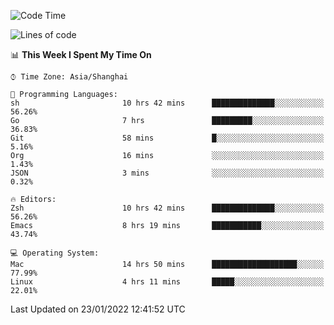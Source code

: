 <!--START_SECTION:waka-->
![Code Time](http://img.shields.io/badge/Code%20Time-583%20hrs%2016%20mins-blue)

![Lines of code](https://img.shields.io/badge/From%20Hello%20World%20I%27ve%20Written-22%20Thousand%20lines%20of%20code-blue)

📊 **This Week I Spent My Time On** 

```text
⌚︎ Time Zone: Asia/Shanghai

💬 Programming Languages: 
sh                       10 hrs 42 mins      ██████████████░░░░░░░░░░░   56.26% 
Go                       7 hrs               █████████░░░░░░░░░░░░░░░░   36.83% 
Git                      58 mins             █░░░░░░░░░░░░░░░░░░░░░░░░   5.16% 
Org                      16 mins             ░░░░░░░░░░░░░░░░░░░░░░░░░   1.43% 
JSON                     3 mins              ░░░░░░░░░░░░░░░░░░░░░░░░░   0.32%

🔥 Editors: 
Zsh                      10 hrs 42 mins      ██████████████░░░░░░░░░░░   56.26% 
Emacs                    8 hrs 19 mins       ███████████░░░░░░░░░░░░░░   43.74%

💻 Operating System: 
Mac                      14 hrs 50 mins      ███████████████████░░░░░░   77.99% 
Linux                    4 hrs 11 mins       █████░░░░░░░░░░░░░░░░░░░░   22.01%

```


 Last Updated on 23/01/2022 12:41:52 UTC
<!--END_SECTION:waka-->
